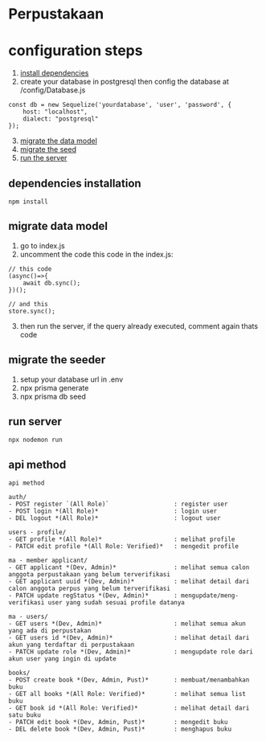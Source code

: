 # **Perpustakaan**

# configuration steps
1. [install dependencies](#dependencies-installation)
2. create your database in postgresql then config the database at /config/Database.js
```
const db = new Sequelize('yourdatabase', 'user', 'password', {
    host: "localhost",
    dialect: "postgresql"
});
```
3. [migrate the data model](#migrate-data-model) 
4. [migrate the seed ](#migrate-the-seeder)
5. [run the server](#run-server)

## dependencies installation
```
npm install
```

## migrate data model
1. go to index.js
2. uncomment the code this code in the index.js: 
```
// this code
(async()=>{
    await db.sync();
})();

// and this
store.sync();
```
3. then run the server, if the query already executed, comment again thats code

## migrate the seeder
1. setup your database url in .env
2. npx prisma generate
3. npx prisma db seed

## run server
```
npx nodemon run
```

## api method
```
api method

auth/
- POST register `(All Role)`                  : register user
- POST login *(All Role)*                     : login user
- DEL logout *(All Role)*                     : logout user

users - profile/
- GET profile *(All Role)*                    : melihat profile 
- PATCH edit profile *(All Role: Verified)*   : mengedit profile 

ma - member applicant/
- GET applicant *(Dev, Admin)*                : melihat semua calon anggota perpustakaan yang belum terverifikasi
- GET applicant uuid *(Dev, Admin)*           : melihat detail dari calon anggota perpus yang belum terverifikasi
- PATCH update regStatus *(Dev, Admin)*       : mengupdate/meng-verifikasi user yang sudah sesuai profile datanya

ma - users/
- GET users *(Dev, Admin)*                    : melihat semua akun yang ada di perpustakan
- GET users id *(Dev, Admin)*                 : melihat detail dari akun yang terdaftar di perpustakaan
- PATCH update role *(Dev, Admin)*            : mengupdate role dari akun user yang ingin di update

books/ 
- POST create book *(Dev, Admin, Pust)*       : membuat/menambahkan buku 
- GET all books *(All Role: Verified)*        : melihat semua list buku
- GET book id *(All Role: Verified)*          : melihat detail dari satu buku
- PATCH edit book *(Dev, Admin, Pust)*        : mengedit buku
- DEL delete book *(Dev, Admin, Pust)*        : menghapus buku

```

